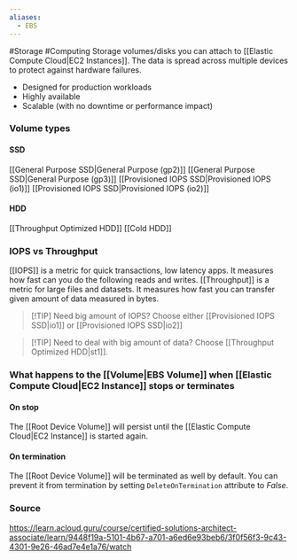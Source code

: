 ```yaml
---
aliases:
  - EBS
---
```

#Storage #Computing 
Storage volumes/disks you can attach to [[Elastic Compute Cloud|EC2 Instances]].
The data is spread across multiple devices to protect against hardware failures.

* Designed for production workloads
* Highly available
* Scalable (with no downtime or performance impact)
### Volume types
#### SSD
[[General Purpose SSD|General Purpose (gp2)]]
[[General Purpose SSD|General Purpose (gp3)]]
[[Provisioned IOPS SSD|Provisioned IOPS (io1)]]
[[Provisioned IOPS SSD|Provisioned IOPS (io2)]]
#### HDD
[[Throughput Optimized HDD]]
[[Cold HDD]]

### IOPS vs Throughput
[[IOPS]] is a metric for quick transactions, low latency apps. It measures how fast can you do the following reads and writes.
[[Throughput]] is a metric for large files and datasets. It measures how fast you can transfer given amount of data measured in bytes.

> [!TIP] Need big amount of IOPS?
> Choose either [[Provisioned IOPS SSD|io1]] or [[Provisioned IOPS SSD|io2]]

> [!TIP] Need to deal with big amount of data?
> Choose [[Throughput Optimized HDD|st1]].
### What happens to the [[Volume|EBS Volume]] when [[Elastic Compute Cloud|EC2 Instance]] stops or terminates
#### On stop
The [[Root Device Volume]] will persist until the [[Elastic Compute Cloud|EC2 Instance]] is started again.
#### On termination
The [[Root Device Volume]] will be terminated as well by default.
You can prevent it from termination by setting `DeleteOnTermination` attribute to *False*.
### Source
https://learn.acloud.guru/course/certified-solutions-architect-associate/learn/9448f19a-5101-4b67-a701-a6ed6e93beb6/3f0f56f3-9c43-4301-9e26-46ad7e4e1a76/watch
